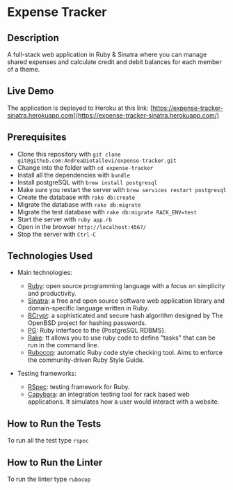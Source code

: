 # Expense Tracker

## Description

A full-stack web application in Ruby & Sinatra where you can manage shared expenses and calculate credit and debit balances for each member of a theme.

## Live Demo

The application is deployed to Heroku at this link: [https://expense-tracker-sinatra.herokuapp.com](https://expense-tracker-sinatra.herokuapp.com/)

## Prerequisites

* Clone this repository with ```git clone git@github.com:AndreaDiotallevi/expense-tracker.git```
* Change into the folder with ```cd expense-tracker```
* Install all the dependencies with ```bundle```
* Install postgreSQL with ```brew install postgresql```
* Make sure you restart the server with ```brew services restart postgresql```
* Create the database with ```rake db:create```
* Migrate the database with ```rake db:migrate```
* Migrate the test database with ```rake db:migrate RACK_ENV=test```
* Start the server with ```ruby app.rb```
* Open in the browser ```http://localhost:4567/```
* Stop the server with ```Ctrl-C```

## Technologies Used

- Main technologies:
  - [Ruby](https://www.ruby-lang.org/en/): open source programming language with a focus on simplicity and productivity.
  - [Sinatra](http://sinatrarb.com/): a free and open source software web application library and domain-specific language written in Ruby.
  - [BCrypt](https://rubygems.org/gems/bcrypt/versions/3.1.12): a sophisticated and secure hash algorithm designed by The OpenBSD project for hashing passwords.
  - [PG](https://rubygems.org/gems/pg/versions/0.18.4): Ruby interface to the {PostgreSQL RDBMS}.
  - [Rake](https://rubygems.org/gems/rake/versions/11.2.2): tt allows you to use ruby code to define "tasks" that can be run in the command line.
  - [Rubocop](https://rubygems.org/gems/rubocop/versions/0.39.0): automatic Ruby code style checking tool. Aims to enforce the community-driven Ruby Style Guide.
  
- Testing frameworks:
  - [RSpec](https://rspec.info/): testing framework for Ruby.
  - [Capybara](https://rubygems.org/gems/capybara/versions/2.7.1): an integration testing tool for rack based web applications. It simulates how a user would interact with a website.

## How to Run the Tests

To run all the test type ```rspec```

## How to Run the Linter

To run the linter type ```rubocop```